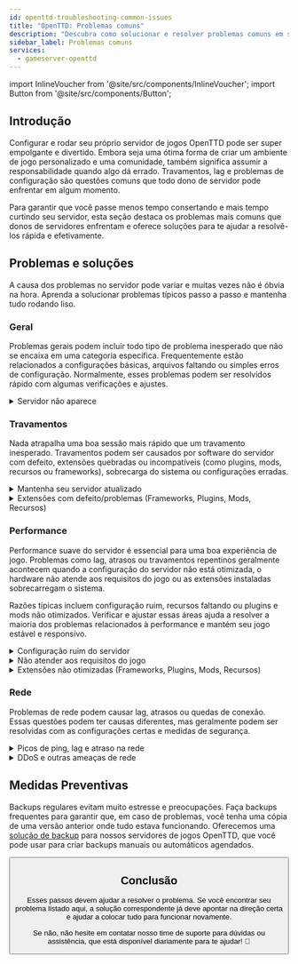 ```yaml
---
id: openttd-troubleshooting-common-issues
title: "OpenTTD: Problemas comuns"
description: "Descubra como solucionar e resolver problemas comuns em servidores OpenTTD para uma experiência de jogo tranquila → Saiba mais agora"
sidebar_label: Problemas comuns
services:
  - gameserver-openttd
---
```


import InlineVoucher from '@site/src/components/InlineVoucher';
import Button from '@site/src/components/Button';

## Introdução

Configurar e rodar seu próprio servidor de jogos OpenTTD pode ser super empolgante e divertido. Embora seja uma ótima forma de criar um ambiente de jogo personalizado e uma comunidade, também significa assumir a responsabilidade quando algo dá errado. Travamentos, lag e problemas de configuração são questões comuns que todo dono de servidor pode enfrentar em algum momento.

Para garantir que você passe menos tempo consertando e mais tempo curtindo seu servidor, esta seção destaca os problemas mais comuns que donos de servidores enfrentam e oferece soluções para te ajudar a resolvê-los rápida e efetivamente.


<InlineVoucher />



## Problemas e soluções

A causa dos problemas no servidor pode variar e muitas vezes não é óbvia na hora. Aprenda a solucionar problemas típicos passo a passo e mantenha tudo rodando liso.

### Geral
Problemas gerais podem incluir todo tipo de problema inesperado que não se encaixa em uma categoria específica. Frequentemente estão relacionados a configurações básicas, arquivos faltando ou simples erros de configuração. Normalmente, esses problemas podem ser resolvidos rápido com algumas verificações e ajustes.

<details>
  <summary>Servidor não aparece</summary>

A falta de visibilidade do servidor pode acontecer se a inicialização não foi concluída com sucesso. Isso pode ser, por exemplo, devido a uma configuração errada ou arquivos corrompidos. Informações adicionais geralmente podem ser encontradas no console do servidor ou nos arquivos de log. Além disso, certifique-se de que não há filtros incorretos aplicados na lista de servidores, que poderiam impedir que o servidor apareça.

</details>


### Travamentos

Nada atrapalha uma boa sessão mais rápido que um travamento inesperado. Travamentos podem ser causados por software do servidor com defeito, extensões quebradas ou incompatíveis (como plugins, mods, recursos ou frameworks), sobrecarga do sistema ou configurações erradas.

<details>
  <summary>Mantenha seu servidor atualizado</summary>

Rodar seu servidor de jogos na versão mais recente é essencial para estabilidade, segurança e compatibilidade. Atualizações do jogo, mudanças no framework ou modificações em ferramentas de terceiros podem causar problemas sérios se seu servidor estiver desatualizado.

Um servidor de jogos desatualizado pode travar, apresentar comportamentos inesperados ou até falhar ao iniciar.

![img](https://screensaver01.zap-hosting.com/index.php/s/JXLHyHeMJqErHLJ/preview)


</details>

<details>
  <summary>Extensões com defeito/problemas (Frameworks, Plugins, Mods, Recursos)</summary>

Travamentos muitas vezes são causados por extensões com defeito ou desatualizadas. Seja um framework, plugin, mod ou recurso, problemas podem surgir se a extensão não for compatível com a versão mais recente do jogo ou tiver bugs no código.

Isso pode levar a travamentos inesperados, congelamentos ou erros, especialmente quando várias extensões problemáticas interagem. Se você suspeitar que uma extensão está causando o problema, tente desativá-la temporariamente e veja se o servidor fica estável sem ela. Essa é uma forma simples de identificar qual extensão está causando problemas.

Garanta que todas as extensões que você usa estejam atualizadas, ativamente mantidas e testadas para compatibilidade com a versão atual do seu jogo para evitar travamentos e downtime.

Para isolar a causa raiz dos travamentos, muitas vezes é útil desativar conteúdo adicional temporariamente. Comece com uma configuração mínima e veja se o problema persiste. Se desaparecer, reintroduza as extensões, mods ou recursos um a um, testando após cada passo. Essa abordagem incremental ajuda a identificar o elemento específico que está causando o problema. Esse método não só reduz os suspeitos de forma eficiente, mas também garante que seu troubleshooting seja baseado em evidências e não em suposições.

</details>

### Performance

Performance suave do servidor é essencial para uma boa experiência de jogo. Problemas como lag, atrasos ou travamentos repentinos geralmente acontecem quando a configuração do servidor não está otimizada, o hardware não atende aos requisitos do jogo ou as extensões instaladas sobrecarregam o sistema.

Razões típicas incluem configuração ruim, recursos faltando ou plugins e mods não otimizados. Verificar e ajustar essas áreas ajuda a resolver a maioria dos problemas relacionados à performance e mantém seu jogo estável e responsivo.

<details>
  <summary>Configuração ruim do servidor</summary>

Configurações incorretas ou mal ajustadas podem levar a maior uso de recursos e causar problemas de performance como lag ou travamentos. Certifique-se de que os valores da sua configuração estejam de acordo com as recomendações para seu jogo e tamanho do servidor. Revise e ajuste se necessário para manter seu servidor rodando da forma mais eficiente possível.

Você pode alterar sua configuração pelas opções disponíveis na seção **Configurações** ou diretamente nos arquivos de configuração em **Configs** na sua interface web.

</details>

<details>
  <summary>Não atender aos requisitos do jogo</summary>

Para garantir que seu servidor de jogos rode de forma estável e confiável, é essencial escolher uma configuração que atenda às necessidades do seu projeto planejado. Os requisitos podem variar muito dependendo do jogo, do uso de extensões como mods, plugins ou recursos, e do número esperado de jogadores.

A ZAP-Hosting oferece uma configuração mínima recomendada durante o processo de pedido. Essas sugestões são baseadas em casos típicos de uso e foram feitas para ajudar você a evitar problemas comuns de performance como lag, travamentos ou tempos longos de carregamento.

![img](https://screensaver01.zap-hosting.com/index.php/s/87ADJdwNAXxXxdk/preview)

Por favor, siga essas recomendações ou faça um upgrade se necessário para garantir estabilidade ideal e a melhor experiência possível para você e seus jogadores. Essa é uma recomendação mínima.

Dependendo do escopo do seu projeto e da quantidade de conteúdo adicional, os recursos necessários podem ser maiores desde o início ou aumentar com o tempo. Nesses casos, fazer upgrade no pacote do seu servidor de jogos é uma forma simples de garantir performance e estabilidade contínuas.

</details>

<details>
  <summary>Extensões não otimizadas (Frameworks, Plugins, Mods, Recursos)</summary>

Nem todas as extensões são feitas pensando em performance. Seja um framework, plugin, mod ou recurso, uma implementação ruim pode causar problemas sérios de performance no seu servidor. Muitas vezes, a funcionalidade pretendida funciona, mas a forma como é executada é ineficiente, complexa demais ou gera carga desnecessária nos recursos do servidor.

Isso pode resultar em alto uso de CPU, vazamentos de memória, lag ou até travamentos, especialmente quando múltiplos componentes não otimizados interagem. Sempre garanta que as extensões estejam ativamente mantidas, bem documentadas e testadas para performance. Em caso de dúvida, consulte o feedback da comunidade ou monitore a performance do servidor para identificar elementos problemáticos.

Para isolar a causa raiz dos problemas de performance, é útil desativar conteúdo adicional temporariamente. Comece com uma configuração mínima e veja se o problema persiste. Se desaparecer, reintroduza as extensões, mods ou recursos um a um, testando após cada passo. Essa abordagem incremental ajuda a identificar o elemento específico que está causando o problema, seja um conflito, vazamento de memória ou uso excessivo de recursos.

Esse método não só reduz os suspeitos de forma eficiente, mas também garante que seu troubleshooting seja baseado em evidências e não em suposições.

</details>



### Rede
Problemas de rede podem causar lag, atrasos ou quedas de conexão. Essas questões podem ter causas diferentes, mas geralmente podem ser resolvidas com as configurações certas e medidas de segurança.

<details>
  <summary>Picos de ping, lag e atraso na rede</summary>

Picos de ping, lag e atrasos na rede geralmente são resultado de recursos limitados no servidor, como CPU insuficiente, RAM ou largura de banda.

Eles também podem ocorrer quando o servidor está sobrecarregado por um número alto de jogadores ou scripts e plugins que consomem muitos recursos. Problemas relacionados à rede, como roteamento ruim, sobrecarga externa ou hospedar o servidor longe da base de jogadores, podem aumentar ainda mais a latência.

Além disso, processos em segundo plano, conexões de internet instáveis, perda de pacotes e software do servidor desatualizado ou mal configurado podem contribuir para problemas perceptíveis de performance durante o jogo.

Se você está enfrentando lag ou ping alto no seu servidor, há alguns passos simples que você pode seguir para melhorar a performance. Primeiro, certifique-se de que seu servidor atende ou supera as especificações recomendadas para seu jogo e projeto. Escolher uma localização do servidor próxima à sua base de jogadores também ajuda a reduzir a latência.

Se você suspeitar que problemas de roteamento ou questões externas de rede estão causando atrasos, não hesite em contatar nosso time de suporte. Eles vão ajudar a analisar a situação e encontrar a melhor solução possível.


</details>

<details>
  <summary>DDoS e outras ameaças de rede</summary>

Servidores de jogos podem ocasionalmente ser alvo de atividades maliciosas na rede, principalmente ataques de Negação de Serviço Distribuída (DDoS). Esses ataques inundam o servidor com tráfego excessivo, causando lag, perda de conexão ou até downtime completo. Em outros casos, atacantes podem tentar explorar vulnerabilidades de rede ou desestabilizar o servidor com tentativas repetidas de conexão ou padrões de dados incomuns.

Embora a maioria dessas ameaças esteja fora do controle do usuário comum, a ZAP-Hosting oferece sistemas integrados de proteção e mitigação para proteger seu servidor contra ataques comuns e avançados. Se você suspeitar que seu servidor está sendo alvo e isso está causando problemas, entre em contato com nosso suporte para assistência e orientações.

</details>






## Medidas Preventivas

Backups regulares evitam muito estresse e preocupações. Faça backups frequentes para garantir que, em caso de problemas, você tenha uma cópia de uma versão anterior onde tudo estava funcionando. Oferecemos uma [solução de backup](gameserver-backups.md) para nossos servidores de jogos OpenTTD, que você pode usar para criar backups manuais ou automáticos agendados.



<Button label="Acessar ZAP-Storage" link="https://zap-hosting.com/en/customer/home/storage/" block/>






## Conclusão

Esses passos devem ajudar a resolver o problema. Se você encontrar seu problema listado aqui, a solução correspondente já deve apontar na direção certa e ajudar a colocar tudo para funcionar novamente.

Se não, não hesite em contatar nosso time de suporte para dúvidas ou assistência, que está disponível diariamente para te ajudar! 🙂

<InlineVoucher />